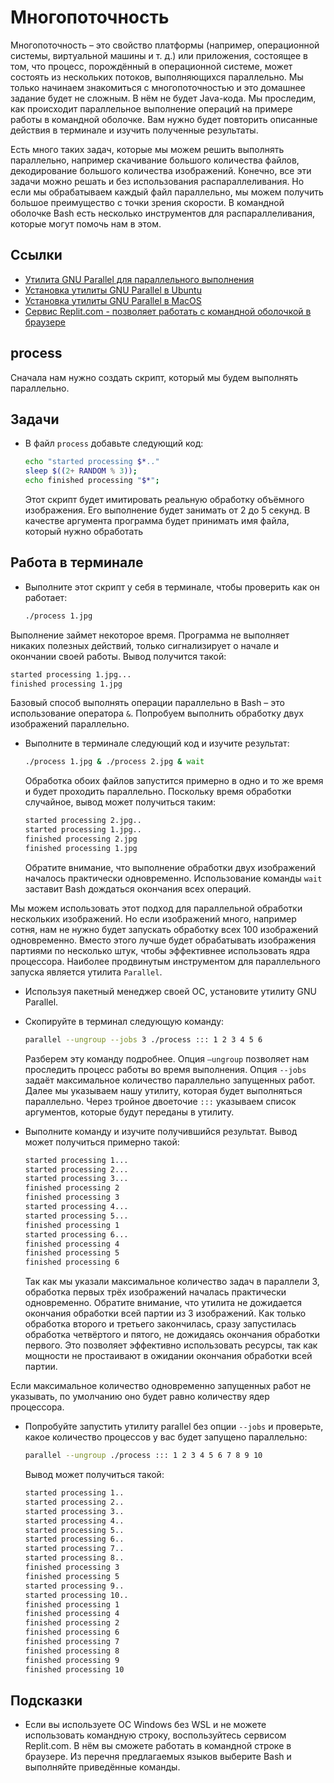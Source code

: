 # Многопоточность

Многопоточность – это свойство платформы (например, операционной системы, виртуальной машины и т. д.) или приложения, состоящее в том, что процесс, порождённый в операционной системе, может состоять из нескольких потоков, выполняющихся параллельно. Мы только начинаем знакомиться с многопоточностью и это домашнее задание будет не сложным. В нём не будет Java-кода. Мы проследим, как происходит параллельное выполнение операций на примере работы в командной оболочке. Вам нужно будет повторить описанные действия в терминале и изучить полученные результаты.

Есть много таких задач, которые мы можем решить выполнять параллельно, например скачивание большого количества файлов, декодирование большого количества изображений. Конечно, все эти задачи можно решать и без использования распараллеливания. Но если мы обрабатываем каждый файл параллельно, мы можем получить большое преимущество с точки зрения скорости. В командной оболочке Bash есть несколько инструментов для распараллеливания, которые могут помочь нам в этом.

## Ссылки

* [Утилита GNU Parallel для параллельного выполнения](https://www.gnu.org/software/parallel/parallel_tutorial.html)
* [Установка утилиты GNU Parallel в Ubuntu](https://onstartup.ru/utility/parallel/)
* [Установка утилиты GNU Parallel в MacOS](https://formulae.brew.sh/formula/parallel)
* [Сервис Replit.com - позволяет работать с командной оболочкой в браузере](https://replit.com/new/bash)

## process

Сначала нам нужно создать скрипт, который мы будем выполнять параллельно.

## Задачи

* В файл `process` добавьте следующий код:

  ```bash
  echo "started processing $*.."
  sleep $((2+ RANDOM % 3));
  echo finished processing "$*";
  ```

  Этот скрипт будет имитировать реальную обработку объёмного изображения. Его выполнение будет занимать от 2 до 5 секунд. В качестве аргумента программа будет принимать имя файла, который нужно обработать

## Работа в терминале

* Выполните этот скрипт у себя в терминале, чтобы проверить как он работает:

  ```bash
  ./process 1.jpg
  ```

Выполнение займет некоторое время. Программа не выполняет никаких полезных действий, только сигнализирует о начале и окончании своей работы. Вывод получится такой:

  ```bash
  started processing 1.jpg...
  finished processing 1.jpg
  ```

Базовый способ выполнять операции параллельно в Bash – это использование оператора `&`. Попробуем выполнить обработку двух изображений параллельно.

* Выполните в терминале следующий код и изучите результат:

  ```bash
  ./process 1.jpg & ./process 2.jpg & wait
  ```

  Обработка обоих файлов запустится примерно в одно и то же время и будет проходить параллельно. Поскольку время обработки случайное, вывод может получиться таким:

  ```bash
  started processing 2.jpg..
  started processing 1.jpg..
  finished processing 2.jpg
  finished processing 1.jpg
  ```

  Обратите внимание, что выполнение обработки двух изображений началось практически одновременно. Использование команды `wait` заставит Bash дождаться окончания всех операций.

Мы можем использовать этот подход для параллельной обработки нескольких изображений. Но если изображений много, например сотня, нам не нужно будет запускать обработку всех 100 изображений одновременно. Вместо этого лучше будет обрабатывать изображения партиями по несколько штук, чтобы эффективнее использовать ядра процессора. Наиболее продвинутым инструментом для параллельного запуска является утилита `Parallel`.

* Используя пакетный менеджер своей ОС, установите утилиту GNU Parallel.

* Скопируйте в терминал следующую команду:

  ```bash
  parallel --ungroup --jobs 3 ./process ::: 1 2 3 4 5 6
  ```

  Разберем эту команду подробнее. Опция `–ungroup` позволяет нам проследить процесс работы во время выполнения. Опция `--jobs` задаёт максимальное количество параллельно запущенных работ. Далее мы указываем нашу утилиту, которая будет выполняться параллельно. Через тройное двоеточие `:::` указываем список аргументов, которые будут переданы в утилиту.

* Выполните команду и изучите получившийся результат. Вывод может получиться примерно такой:

  ``` sh
  started processing 1...
  started processing 2...
  started processing 3...
  finished processing 2
  finished processing 3
  started processing 4...
  started processing 5...
  finished processing 1
  started processing 6...
  finished processing 4
  finished processing 5
  finished processing 6
  ```

  Так как мы указали максимальное количество задач в параллели 3, обработка первых трёх изображений началась практически одновременно. Обратите внимание, что утилита не дожидается окончания обработки всей партии из 3 изображений. Как только обработка второго и третьего закончилась, сразу запустилась обработка четвёртого и пятого, не дожидаясь окончания обработки первого. Это позволяет эффективно использовать ресурсы, так как мощности не простаивают в ожидании окончания обработки всей партии.

Если максимальное количество одновременно запущенных работ не указывать, по умолчанию оно будет равно количеству ядер процессора.

* Попробуйте запустить утилиту parallel без опции `--jobs` и проверьте, какое количество процессов у вас будет запущено параллельно:

  ```bash
  parallel --ungroup ./process ::: 1 2 3 4 5 6 7 8 9 10
  ```

  Вывод может получиться такой:

  ```bash
  started processing 1..
  started processing 2..
  started processing 3..
  started processing 4..
  started processing 5..
  started processing 6..
  started processing 7..
  started processing 8..
  finished processing 3
  finished processing 5
  started processing 9..
  started processing 10..
  finished processing 1
  finished processing 4
  finished processing 2
  finished processing 6
  finished processing 7
  finished processing 8
  finished processing 9
  finished processing 10
  ```

## Подсказки

* Если вы используете ОС Windows без WSL и не можете использовать командную строку, воспользуйтесь сервисом Replit.com. В нём вы сможете работать в командной строке в браузере. Из перечня предлагаемых языков выберите Bash и выполняйте приведённые команды.
